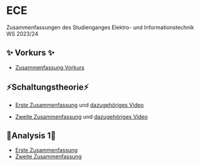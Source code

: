 # ECE

Zusammenfassungen des Studienganges Elektro- und Informationstechnik WS 2023/24

## ✨ Vorkurs ✨

-   [Zusammenfassung Vorkurs](/Vorkurs/Vorkurs_Zusammenfassung.pdf)

## ⚡Schaltungstheorie⚡

-   [Erste Zusammenfassung](/Schaltungstheorie/Zusammenfassungen/Schaltungstheorie_Zusammenfassung_1.png) und [dazugehöriges Video](https://www.youtube.com/watch?v=NnK4rBzMl0s)

-   [Zweite Zusammenfassung](/Schaltungstheorie/Zusammenfassungen/Schaltungstheorie_Zusammenfassung_2.png) und [dazugehöriges Video](https://www.youtube.com/watch?v=S2WF1JfdYZg)

## 🧮Analysis 1🧮

-   [Erste Zusammenfassung](/Analysis_1/Analysis_1_1.png)
-   [Zweite Zusammenfassung](/Analysis_1/Analysis_1_2.pdf)
